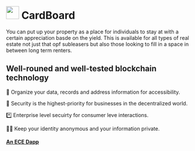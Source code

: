 #  <img src="https://user-images.githubusercontent.com/61543012/197376800-bd413c5e-e9d9-44f5-96c6-ebccd1e7d07f.png" height="35" width="35" align-items="center" justify-content="center" /> CardBoard
You can put up your property as a place for individuals to stay at with a certain appreciation basde on the yield. This is available for all types of real estate not just that opf subleasers but also those looking to fill in a space in between long term renters. 

## Well-rouned and well-tested blockchain technology

📘 Organize your data, records and address information for accessibility.

🔐 Security is the highest-priority for businesses in the decentralized world.

*️⃣ Enterprise level secuirty for consumer leve interactions.

😶‍🌫️ Keep your identity anonymous and your information private.

#### [An ECE Dapp](https://github.com/eliascharlese)
